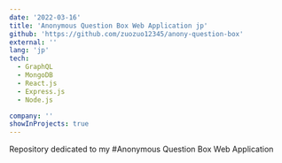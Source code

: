 ```yaml
---
date: '2022-03-16'
title: 'Anonymous Question Box Web Application jp'
github: 'https://github.com/zuozuo12345/anony-question-box'
external: ''
lang: 'jp'
tech:
  - GraphQL
  - MongoDB
  - React.js
  - Express.js
  - Node.js

company: ''
showInProjects: true
---
```

Repository dedicated to my #Anonymous Question Box Web Application
